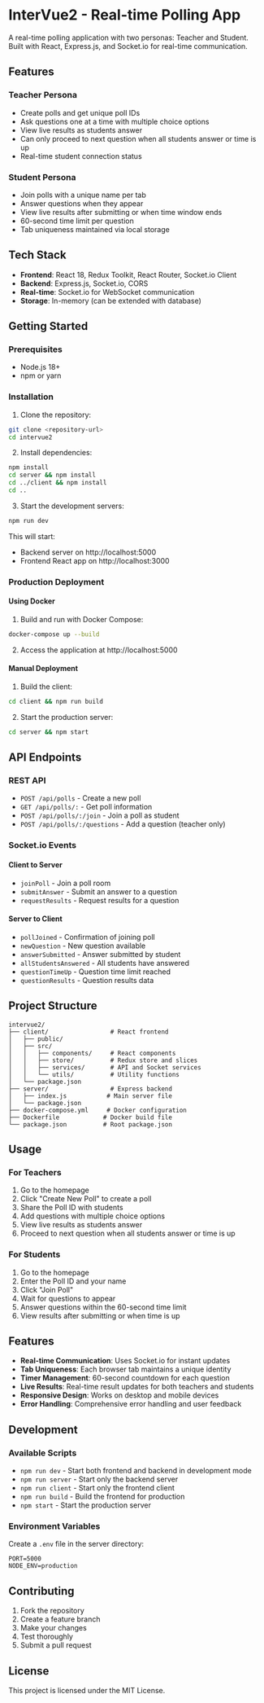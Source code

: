 # InterVue2 - Real-time Polling App

A real-time polling application with two personas: Teacher and Student. Built with React, Express.js, and Socket.io for real-time communication.

## Features

### Teacher Persona
- Create polls and get unique poll IDs
- Ask questions one at a time with multiple choice options
- View live results as students answer
- Can only proceed to next question when all students answer or time is up
- Real-time student connection status

### Student Persona
- Join polls with a unique name per tab
- Answer questions when they appear
- View live results after submitting or when time window ends
- 60-second time limit per question
- Tab uniqueness maintained via local storage

## Tech Stack

- **Frontend**: React 18, Redux Toolkit, React Router, Socket.io Client
- **Backend**: Express.js, Socket.io, CORS
- **Real-time**: Socket.io for WebSocket communication
- **Storage**: In-memory (can be extended with database)

## Getting Started

### Prerequisites
- Node.js 18+ 
- npm or yarn

### Installation

1. Clone the repository:
```bash
git clone <repository-url>
cd intervue2
```

2. Install dependencies:
```bash
npm install
cd server && npm install
cd ../client && npm install
cd ..
```

3. Start the development servers:
```bash
npm run dev
```

This will start:
- Backend server on http://localhost:5000
- Frontend React app on http://localhost:3000

### Production Deployment

#### Using Docker

1. Build and run with Docker Compose:
```bash
docker-compose up --build
```

2. Access the application at http://localhost:5000

#### Manual Deployment

1. Build the client:
```bash
cd client && npm run build
```

2. Start the production server:
```bash
cd server && npm start
```

## API Endpoints

### REST API

- `POST /api/polls` - Create a new poll
- `GET /api/polls/:` - Get poll information
- `POST /api/polls/:/join` - Join a poll as student
- `POST /api/polls/:/questions` - Add a question (teacher only)

### Socket.io Events

#### Client to Server
- `joinPoll` - Join a poll room
- `submitAnswer` - Submit an answer to a question
- `requestResults` - Request results for a question

#### Server to Client
- `pollJoined` - Confirmation of joining poll
- `newQuestion` - New question available
- `answerSubmitted` - Answer submitted by student
- `allStudentsAnswered` - All students have answered
- `questionTimeUp` - Question time limit reached
- `questionResults` - Question results data

## Project Structure

```
intervue2/
├── client/                 # React frontend
│   ├── public/
│   ├── src/
│   │   ├── components/     # React components
│   │   ├── store/          # Redux store and slices
│   │   ├── services/       # API and Socket services
│   │   └── utils/          # Utility functions
│   └── package.json
├── server/                 # Express backend
│   ├── index.js           # Main server file
│   └── package.json
├── docker-compose.yml     # Docker configuration
├── Dockerfile            # Docker build file
└── package.json          # Root package.json
```

## Usage

### For Teachers

1. Go to the homepage
2. Click "Create New Poll" to create a poll
3. Share the Poll ID with students
4. Add questions with multiple choice options
5. View live results as students answer
6. Proceed to next question when all students answer or time is up

### For Students

1. Go to the homepage
2. Enter the Poll ID and your name
3. Click "Join Poll"
4. Wait for questions to appear
5. Answer questions within the 60-second time limit
6. View results after submitting or when time is up

## Features

- **Real-time Communication**: Uses Socket.io for instant updates
- **Tab Uniqueness**: Each browser tab maintains a unique identity
- **Timer Management**: 60-second countdown for each question
- **Live Results**: Real-time result updates for both teachers and students
- **Responsive Design**: Works on desktop and mobile devices
- **Error Handling**: Comprehensive error handling and user feedback

## Development

### Available Scripts

- `npm run dev` - Start both frontend and backend in development mode
- `npm run server` - Start only the backend server
- `npm run client` - Start only the frontend client
- `npm run build` - Build the frontend for production
- `npm start` - Start the production server

### Environment Variables

Create a `.env` file in the server directory:

```
PORT=5000
NODE_ENV=production
```

## Contributing

1. Fork the repository
2. Create a feature branch
3. Make your changes
4. Test thoroughly
5. Submit a pull request

## License

This project is licensed under the MIT License.
